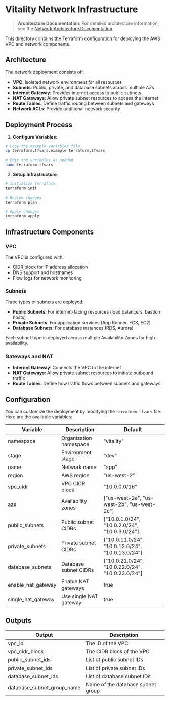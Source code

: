 # Vitality Network Infrastructure

> **Architecture Documentation**: For detailed architecture information, see the [Network Architecture Documentation](../../arch/network/).

This directory contains the Terraform configuration for deploying the AWS VPC and network components.

## Architecture

The network deployment consists of:

- **VPC**: Isolated network environment for all resources
- **Subnets**: Public, private, and database subnets across multiple AZs
- **Internet Gateway**: Provides internet access to public subnets
- **NAT Gateways**: Allow private subnet resources to access the internet
- **Route Tables**: Define traffic routing between subnets and gateways
- **Network ACLs**: Provide additional network security

## Deployment Process

1. **Configure Variables**:

```bash
# Copy the example variables file
cp terraform.tfvars.example terraform.tfvars

# Edit the variables as needed
nano terraform.tfvars
```

2. **Setup Infrastructure**:

```bash
# Initialize Terraform
terraform init

# Review changes
terraform plan

# Apply changes
terraform apply
```

## Infrastructure Components

### VPC

The VPC is configured with:
- CIDR block for IP address allocation
- DNS support and hostnames
- Flow logs for network monitoring

### Subnets

Three types of subnets are deployed:
- **Public Subnets**: For internet-facing resources (load balancers, bastion hosts)
- **Private Subnets**: For application services (App Runner, ECS, EC2)
- **Database Subnets**: For database instances (RDS, Aurora)

Each subnet type is deployed across multiple Availability Zones for high availability.

### Gateways and NAT

- **Internet Gateway**: Connects the VPC to the internet
- **NAT Gateways**: Allow private subnet resources to initiate outbound traffic
- **Route Tables**: Define how traffic flows between subnets and gateways

## Configuration

You can customize the deployment by modifying the `terraform.tfvars` file. Here are the available variables:

| Variable | Description | Default |
|----------|-------------|---------|
| namespace | Organization namespace | "vitality" |
| stage | Environment stage | "dev" |
| name | Network name | "app" |
| region | AWS region | "us-west-2" |
| vpc_cidr | VPC CIDR block | "10.0.0.0/16" |
| azs | Availability zones | ["us-west-2a", "us-west-2b", "us-west-2c"] |
| public_subnets | Public subnet CIDRs | ["10.0.1.0/24", "10.0.2.0/24", "10.0.3.0/24"] |
| private_subnets | Private subnet CIDRs | ["10.0.11.0/24", "10.0.12.0/24", "10.0.13.0/24"] |
| database_subnets | Database subnet CIDRs | ["10.0.21.0/24", "10.0.22.0/24", "10.0.23.0/24"] |
| enable_nat_gateway | Enable NAT gateways | true |
| single_nat_gateway | Use single NAT gateway | true |

## Outputs

| Output | Description |
|--------|-------------|
| vpc_id | The ID of the VPC |
| vpc_cidr_block | The CIDR block of the VPC |
| public_subnet_ids | List of public subnet IDs |
| private_subnet_ids | List of private subnet IDs |
| database_subnet_ids | List of database subnet IDs |
| database_subnet_group_name | Name of the database subnet group 